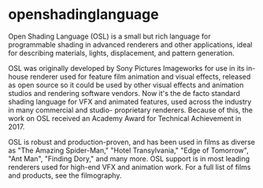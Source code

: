 # openshadinglanguage

Open Shading Language (OSL) is a small but rich language for programmable shading in advanced renderers and other applications, ideal for describing materials, lights, displacement, and pattern generation.

OSL was originally developed by Sony Pictures Imageworks for use in its in- house renderer used for feature film animation and visual effects, released as open source so it could be used by other visual effects and animation studios and rendering software vendors. Now it's the de facto standard shading language for VFX and animated features, used across the industry in many commercial and studio- proprietary renderers. Because of this, the work on OSL received an Academy Award for Technical Achievement in 2017.

OSL is robust and production-proven, and has been used in films as diverse as "The Amazing Spider-Man," "Hotel Transylvania," "Edge of Tomorrow", "Ant Man", "Finding Dory," and many more. OSL support is in most leading renderers used for high-end VFX and animation work. For a full list of films and products, see the filmography.
